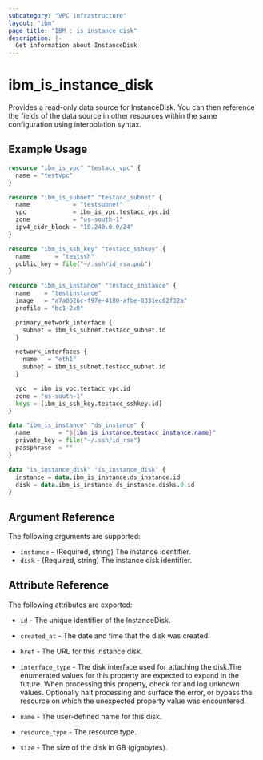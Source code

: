 ```yaml
---
subcategory: "VPC infrastructure"
layout: "ibm"
page_title: "IBM : is_instance_disk"
description: |-
  Get information about InstanceDisk
---
```


# ibm\_is_instance_disk

Provides a read-only data source for InstanceDisk. You can then reference the fields of the data source in other resources within the same configuration using interpolation syntax.

## Example Usage

```terraform
resource "ibm_is_vpc" "testacc_vpc" {
  name = "testvpc"
}

resource "ibm_is_subnet" "testacc_subnet" {
  name            = "testsubnet"
  vpc             = ibm_is_vpc.testacc_vpc.id
  zone            = "us-south-1"
  ipv4_cidr_block = "10.240.0.0/24"
}

resource "ibm_is_ssh_key" "testacc_sshkey" {
  name       = "testssh"
  public_key = file("~/.ssh/id_rsa.pub")
}

resource "ibm_is_instance" "testacc_instance" {
  name    = "testinstance"
  image   = "a7a0626c-f97e-4180-afbe-0331ec62f32a"
  profile = "bc1-2x8"

  primary_network_interface {
    subnet = ibm_is_subnet.testacc_subnet.id
  }

  network_interfaces {
    name   = "eth1"
    subnet = ibm_is_subnet.testacc_subnet.id
  }

  vpc  = ibm_is_vpc.testacc_vpc.id
  zone = "us-south-1"
  keys = [ibm_is_ssh_key.testacc_sshkey.id]
}

data "ibm_is_instance" "ds_instance" {
  name        = "${ibm_is_instance.testacc_instance.name}"
  private_key = file("~/.ssh/id_rsa")
  passphrase  = ""
}

data "is_instance_disk" "is_instance_disk" {
  instance = data.ibm_is_instance.ds_instance.id
  disk = data.ibm_is_instance.ds_instance.disks.0.id
}
```

## Argument Reference

The following arguments are supported:

* `instance` - (Required, string) The instance identifier.
* `disk` - (Required, string) The instance disk identifier.

## Attribute Reference

The following attributes are exported:

* `id` - The unique identifier of the InstanceDisk.
* `created_at` - The date and time that the disk was created.

* `href` - The URL for this instance disk.

* `interface_type` - The disk interface used for attaching the disk.The enumerated values for this property are expected to expand in the future. When processing this property, check for and log unknown values. Optionally halt processing and surface the error, or bypass the resource on which the unexpected property value was encountered.

* `name` - The user-defined name for this disk.

* `resource_type` - The resource type.

* `size` - The size of the disk in GB (gigabytes).

